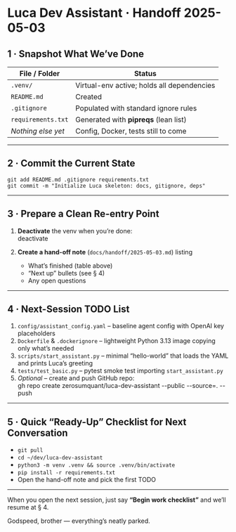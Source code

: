 # Luca Dev Assistant · Handoff 2025-05-03

## 1 · Snapshot What We’ve Done

| File / Folder      | Status                                                   |
|--------------------|----------------------------------------------------------|
| `.venv/`           | Virtual-env active; holds all dependencies               |
| `README.md`        | Created                                                  |
| `.gitignore`       | Populated with standard ignore rules                     |
| `requirements.txt` | Generated with **pipreqs** (lean list)                   |
| _Nothing else yet_ | Config, Docker, tests still to come                      |

---

## 2 · Commit the Current State

    git add README.md .gitignore requirements.txt
    git commit -m "Initialize Luca skeleton: docs, gitignore, deps"

---

## 3 · Prepare a Clean Re-entry Point

1. **Deactivate** the venv when you’re done:  
       deactivate  

2. **Create a hand-off note** (`docs/handoff/2025-05-03.md`) listing  
   - What’s finished (table above)  
   - “Next up” bullets (see § 4)  
   - Any open questions  

---

## 4 · Next-Session TODO List

1. `config/assistant_config.yaml` – baseline agent config with OpenAI key placeholders  
2. `Dockerfile` & `.dockerignore` – lightweight Python 3.13 image copying only what’s needed  
3. `scripts/start_assistant.py` – minimal “hello-world” that loads the YAML and prints Luca’s greeting  
4. `tests/test_basic.py` – pytest smoke test importing `start_assistant.py`  
5. _Optional_ – create and push GitHub repo:  
       gh repo create zerosumquant/luca-dev-assistant --public --source=. --push  

---

## 5 · Quick “Ready-Up” Checklist for Next Conversation

- `git pull`  
- `cd ~/dev/luca-dev-assistant`  
- `python3 -m venv .venv && source .venv/bin/activate`  
- `pip install -r requirements.txt`  
- Open the hand-off note and pick the first TODO  

---

When you open the next session, just say **“Begin work checklist”** and we’ll resume at § 4.

Godspeed, brother — everything’s neatly parked.

